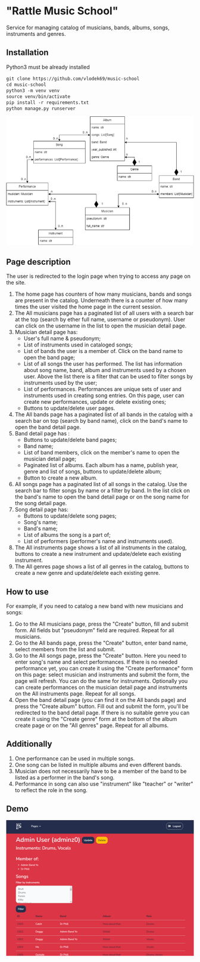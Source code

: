 # "Rattle Music School"

Service for managing catalog of musicians, bands, albums, songs, instruments and genres.

## Installation

Python3 must be already installed

```shell
git clone https://github.com/vlodek69/music-school
cd music-school
python3 -m venv venv
source venv/bin/activate
pip install -r requirements.txt
python manage.py runserver
```

![project_diagram](rattle_music_school.png)

## Page description

The user is redirected to the login page when trying to access any page on the site.

1. The home page has counters of how many musicians, bands and songs are present in the catalog. Underneath there is a counter of how many times the user visited the home page in the current session.
2. The All musicians page has a paginated list of all users with a search bar at the top (search by ether full name, username or pseudonym). User can click on the username in the list to open the musician detail page.
3. Musician detail page has:
   - User's full name & pseudonym;
   - List of instruments used in cataloged songs;
   - List of bands the user is a member of. Click on the band name to open the band page;
   - List of all songs the user has performed. The list has information about song name, band, album and instruments used by a chosen user. Above the list there is a filter that can be used to filter songs by instruments used by the user;
   - List of performances. Performances are unique sets of user and instruments used in creating song entries. On this page, user can create new performances, update or delete existing ones;
   - Buttons to update/delete user pages.
4. The All bands page has a paginated list of all bands in the catalog with a search bar on top (search by band name), click on the band's name to open the band detail page.
5. Band detail page has :
   - Buttons to update/delete band pages;
   - Band name;
   - List of band members, click on the member's name to open the musician detail page;
   - Paginated list of albums. Each album has a name, publish year, genre and list of songs, buttons to update/delete album;
   - Button to create a new album.
6. All songs page has a paginated list of all songs in the catalog. Use the search bar to filter songs by name or a filter by band. In the list click on the band's name to open the band detail page or on the song name for the song detail page.
7. Song detail page has:
   - Buttons to update/delete song pages;
   - Song's name;
   - Band's name;
   - List of albums the song is a part of;
   - List of performers (performer's name and instruments used).
8. The All instruments page shows a list of all instruments in the catalog, buttons to create a new instrument and update/delete each existing instrument.
9. The All genres page shows a list of all genres in the catalog, buttons to create a new genre and update/delete each existing genre.

## How to use

For example, if you need to catalog a new band with new musicians and songs:

1. Go to the All musicians page, press the "Create" button, fill and submit form. All fields but "pseudonym" field are required. Repeat for all musicians.
2. Go to the All bands page, press the "Create" button, enter band name, select members from the list and submit.
3. Go to the All songs page, press the "Create" button. Here you need to enter song's name and select performances. If there is no needed performance yet, you can create it using the "Create performance" form on this page: select musician and instruments and submit the form, the page will refresh. You can do the same for instruments. Optionally you can create performances on the musician detail page and instruments on the All instruments page. Repeat for all songs.
4. Open the band detail page (you can find it on the All bands page) and press the "Create album" button. Fill out and submit the form, you'll be redirected to the band detail page. If there is no suitable genre you can create it using the "Create genre" form at the bottom of the album create page or on the "All genres" page. Repeat for all albums.

## Additionally

1. One performance can be used in multiple songs.
2. One song can be listed in multiple albums and even different bands.
3. Musician does not necessarily have to be a member of the band to be listed as a performer in the band's song.
4. Performance in song can also use "instrument" like "teacher" or "writer" to reflect the role in the song.

## Demo
![demo](demo.png)
